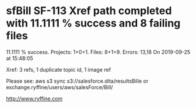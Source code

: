 # sfBill SF-113 Xref path completed with 11.1111 % success and 8 failing files

11.1111 % success. Projects: 1+0=1.  Files: 8+1=9. Errors: 13,18  On 2019-09-25 at 15:48:05

Xref: 3 refs, 1 duplicate topic id, 1 image ref

Please see: aws s3 sync s3://salesforce.dita/resultsBille or exchange.ryffine/users/aws/salesForce/Bill/

http://www.ryffine.com
